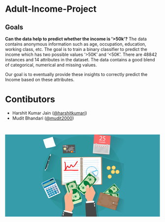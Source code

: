 # Adult-Income-Project

## Goals
**Can the data help to predict whether the income is '>50k'?** 
The data contains anonymous information such as age, occupation, education, working class, etc. The goal is to train a binary classifier to predict the income which has two possible values ‘>50K’ and ‘<50K’. There are 48842 instances and 14 attributes in the dataset. The data contains a good blend of categorical, numerical and missing values.

Our goal is to eventually provide these insights to correctly predict the Income based on these attributes.

# Contibutors
* Harshit Kumar Jain ([@harshitkumarj](https://github.com/harshitkumarj))
* Mudit Bhandari ([@mudit2000](https://github.com/mudit2000))
<br>
<p><img src='income.png'>
